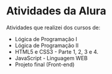 # Atividades da Alura
Atividades que realizei dos cursos de:
- Lógica de Programação I
- Lógica de Programação  II
- HTML5 e CSS3 - Parte 1, 2, 3  e  4.
- JavaScript - Linguagem WEB
- Projeto final (Front-end)
